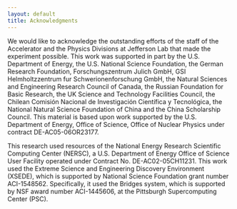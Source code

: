 ```yaml
---
layout: default
title: Acknowledgments
---
```


We would like to acknowledge the outstanding efforts of the staff of the Accelerator and the Physics Divisions at Jefferson Lab that made the experiment possible. This work was supported in part by the U.S. Department of Energy, the U.S. National Science Foundation, the German Research Foundation, Forschungszentrum Julich GmbH, GSI Helmholtzzentrum fur Schwerionenforschung GmbH, the Natural Sciences and Engineering Research Council of Canada, the Russian Foundation for Basic Research, the UK Science and Technology Facilities Council, the Chilean Comisión Nacional de Investigación Científica y Tecnológica, the National Natural Science Foundation of China and the China Scholarship Council. This material is based upon work supported by the U.S. Department of Energy, Office of Science, Office of Nuclear Physics under contract DE-AC05-06OR23177.

This research used resources of the National Energy Research Scientific Computing Center (NERSC), a U.S. Department of Energy Office of Science User Facility operated under Contract No. DE-AC02-05CH11231. This work used the Extreme Science and Engineering Discovery Environment (XSEDE), which is supported by National Science Foundation grant number ACI-1548562. Specifically, it used the Bridges system, which is supported by NSF award number ACI-1445606, at the Pittsburgh Supercomputing Center (PSC).

